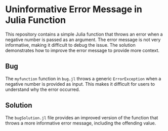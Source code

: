 # Uninformative Error Message in Julia Function

This repository contains a simple Julia function that throws an error when a negative number is passed as an argument. The error message is not very informative, making it difficult to debug the issue.  The solution demonstrates how to improve the error message to provide more context.

## Bug
The `myfunction` function in `bug.jl` throws a generic `ErrorException` when a negative number is provided as input.  This makes it difficult for users to understand why the error occurred.

## Solution
The `bugSolution.jl` file provides an improved version of the function that throws a more informative error message, including the offending value.